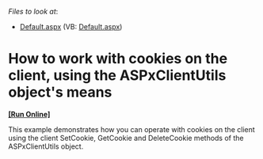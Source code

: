 <!-- default file list -->
*Files to look at*:

* [Default.aspx](./CS/Default.aspx) (VB: [Default.aspx](./VB/Default.aspx))
<!-- default file list end -->
# How to work with cookies on the client, using the ASPxClientUtils object's means
<!-- run online -->
**[[Run Online]](https://codecentral.devexpress.com/e1133)**
<!-- run online end -->


<p>This example demonstrates how you can operate with cookies on the client using the client SetCookie, GetCookie and DeleteCookie methods of the ASPxClientUtils object.</p>

<br/>


